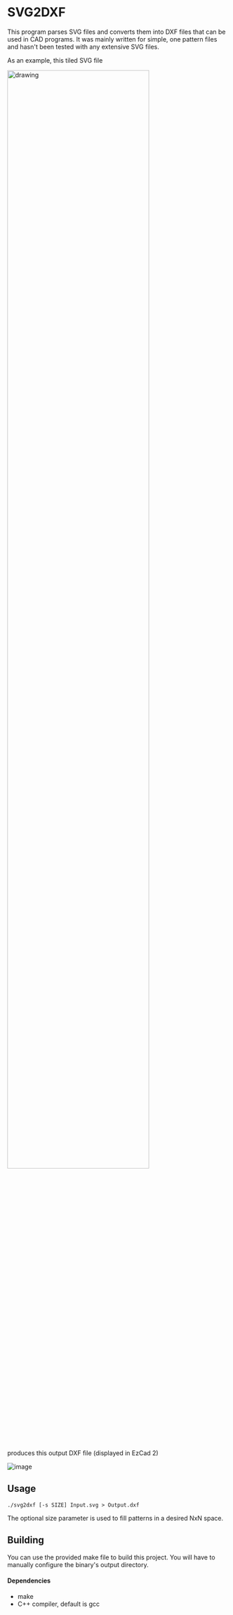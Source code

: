 # SVG2DXF

This program parses SVG files and converts them into DXF files that can be used in CAD programs. It was mainly written for simple, one pattern files and hasn't been tested with any extensive SVG files.

As an example, this tiled SVG file

<img src="https://user-images.githubusercontent.com/43048565/138568238-e4ee97b8-9051-43eb-878c-b2e3aa31d6b7.png" alt="drawing" width="80%"/>

produces this output DXF file (displayed in EzCad 2)

![image](https://user-images.githubusercontent.com/43048565/138568253-4ab13dcd-6043-4e3b-b326-a2a1a6c7975a.png)

## Usage
`./svg2dxf [-s SIZE] Input.svg > Output.dxf`

The optional size parameter is used to fill patterns in a desired NxN space.

## Building

You can use the provided make file to build this project. You will have to manually configure the binary's output directory.

#### Dependencies
* make
* C++ compiler, default is gcc
